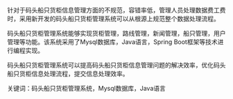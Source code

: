 
针对于码头船只货柜信息管理方面的不规范，容错率低，管理人员处理数据费工费时，采用新开发的码头船只货柜管理系统可以从根源上规范整个数据处理流程。

码头船只货柜管理系统能够实现货柜管理，路线管理，新闻管理，船只管理，用户管理等功能。该系统采用了Mysql数据库，Java语言，Spring Boot框架等技术进行编程实现。

码头船只货柜管理系统可以提高码头船只货柜信息管理问题的解决效率，优化码头船只货柜信息处理流程，提交信息处理效率。

关键词：码头船只货柜管理系统，Mysql数据库，Java语言
